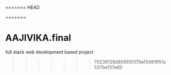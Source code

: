 <<<<<<< HEAD

=======
# AAJIVIKA.final
full stack web development based project 
>>>>>>> 70239128d80955f379af3491ff51a537bef37e60
